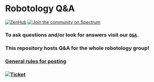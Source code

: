 # Robotology Q&A

[![ZenHub](https://img.shields.io/badge/Shipping_faster_with-ZenHub-435198.svg)](https://zenhub.com)
[![Join the community on Spectrum](https://withspectrum.github.io/badge/badge.svg)](https://spectrum.chat/icub)

### To ask questions and/or look for answers visit our [**`Q&A`**](https://github.com/robotology/QA/issues?utf8=%E2%9C%93&q=is%3Aissue).

### This repository hosts Q&A for the whole robotology group!

### [General rules for posting](/.github/SUPPORT.md)

### [![Ticket](https://img.shields.io/badge/Ask-Question-informational?style=for-the-badge&logo=github)](../../issues/new/choose)
